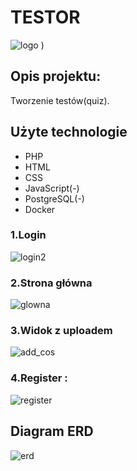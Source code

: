 # TESTOR
![logo](https://user-images.githubusercontent.com/73450719/219652962-b224ccf1-19da-41bf-a809-9df69d2fe640.png)
)


## Opis projektu:
Tworzenie testów(quiz).

## Użyte technologie
* PHP
* HTML
* CSS
* JavaScript(-)
* PostgreSQL(-)
* Docker




### 1.Login

![login2](https://user-images.githubusercontent.com/73450719/219653602-2f51b95e-a674-4a21-be51-f2ad89cac4ca.png)



### 2.Strona główna
![glowna](https://user-images.githubusercontent.com/73450719/219653874-66e4fc85-ffac-4e15-9a9a-5efd4dd6a18e.png)

### 3.Widok z uploadem
![add_cos](https://user-images.githubusercontent.com/73450719/219670808-e69df337-71bc-4bef-9e5c-277a5f2f4e22.png)

### 4.Register :
![register](https://user-images.githubusercontent.com/73450719/220157665-7099e614-33de-4838-83aa-e6391abc827c.png)


## Diagram ERD 
![erd](https://user-images.githubusercontent.com/73450719/219653973-882db6b2-c908-4fa9-80c8-8e1d1e4992b2.png)
